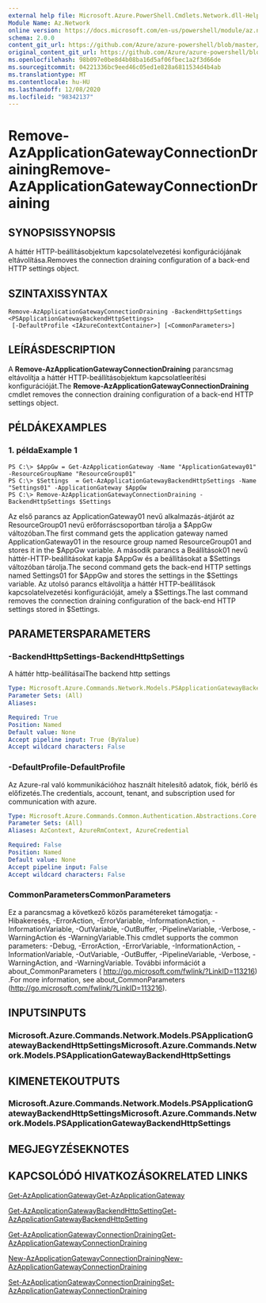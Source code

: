 ```yaml
---
external help file: Microsoft.Azure.PowerShell.Cmdlets.Network.dll-Help.xml
Module Name: Az.Network
online version: https://docs.microsoft.com/en-us/powershell/module/az.network/remove-azapplicationgatewayconnectiondraining
schema: 2.0.0
content_git_url: https://github.com/Azure/azure-powershell/blob/master/src/Network/Network/help/Remove-AzApplicationGatewayConnectionDraining.md
original_content_git_url: https://github.com/Azure/azure-powershell/blob/master/src/Network/Network/help/Remove-AzApplicationGatewayConnectionDraining.md
ms.openlocfilehash: 98b097e0be8d4b08ba16d5af06fbec1a2f3d66de
ms.sourcegitcommit: 04221336bc9eed46c05ed1e828a6811534d4b4ab
ms.translationtype: MT
ms.contentlocale: hu-HU
ms.lasthandoff: 12/08/2020
ms.locfileid: "98342137"
---
```

# <span data-ttu-id="ec98d-101">Remove-AzApplicationGatewayConnectionDraining</span><span class="sxs-lookup"><span data-stu-id="ec98d-101">Remove-AzApplicationGatewayConnectionDraining</span></span>

## <span data-ttu-id="ec98d-102">SYNOPSIS</span><span class="sxs-lookup"><span data-stu-id="ec98d-102">SYNOPSIS</span></span>
<span data-ttu-id="ec98d-103">A háttér HTTP-beállításobjektum kapcsolatelvezetési konfigurációjának eltávolítása.</span><span class="sxs-lookup"><span data-stu-id="ec98d-103">Removes the connection draining configuration of a back-end HTTP settings object.</span></span>

## <span data-ttu-id="ec98d-104">SZINTAXIS</span><span class="sxs-lookup"><span data-stu-id="ec98d-104">SYNTAX</span></span>

```
Remove-AzApplicationGatewayConnectionDraining -BackendHttpSettings <PSApplicationGatewayBackendHttpSettings>
 [-DefaultProfile <IAzureContextContainer>] [<CommonParameters>]
```

## <span data-ttu-id="ec98d-105">LEÍRÁS</span><span class="sxs-lookup"><span data-stu-id="ec98d-105">DESCRIPTION</span></span>
<span data-ttu-id="ec98d-106">A **Remove-AzApplicationGatewayConnectionDraining** parancsmag eltávolítja a háttér HTTP-beállításobjektum kapcsolatleerítési konfigurációját.</span><span class="sxs-lookup"><span data-stu-id="ec98d-106">The **Remove-AzApplicationGatewayConnectionDraining** cmdlet removes the connection draining configuration of a back-end HTTP settings object.</span></span>

## <span data-ttu-id="ec98d-107">PÉLDÁK</span><span class="sxs-lookup"><span data-stu-id="ec98d-107">EXAMPLES</span></span>

### <span data-ttu-id="ec98d-108">1. példa</span><span class="sxs-lookup"><span data-stu-id="ec98d-108">Example 1</span></span>
```
PS C:\> $AppGw = Get-AzApplicationGateway -Name "ApplicationGateway01" -ResourceGroupName "ResourceGroup01"
PS C:\> $Settings  = Get-AzApplicationGatewayBackendHttpSettings -Name "Settings01" -ApplicationGateway $AppGw
PS C:\> Remove-AzApplicationGatewayConnectionDraining -BackendHttpSettings $Settings
```

<span data-ttu-id="ec98d-109">Az első parancs az ApplicationGateway01 nevű alkalmazás-átjárót az ResourceGroup01 nevű erőforráscsoportban tárolja a $AppGw változóban.</span><span class="sxs-lookup"><span data-stu-id="ec98d-109">The first command gets the application gateway named ApplicationGateway01 in the resource group named ResourceGroup01 and stores it in the $AppGw variable.</span></span>
<span data-ttu-id="ec98d-110">A második parancs a Beállítások01 nevű háttér-HTTP-beállításokat kapja $AppGw és a beállításokat a $Settings változóban tárolja.</span><span class="sxs-lookup"><span data-stu-id="ec98d-110">The second command gets the back-end HTTP settings named Settings01 for $AppGw and stores the settings in the $Settings variable.</span></span>
<span data-ttu-id="ec98d-111">Az utolsó parancs eltávolítja a háttér HTTP-beállítások kapcsolatelvezetési konfigurációját, amely a $Settings.</span><span class="sxs-lookup"><span data-stu-id="ec98d-111">The last command removes the connection draining configuration of the back-end HTTP settings stored in $Settings.</span></span>

## <span data-ttu-id="ec98d-112">PARAMETERS</span><span class="sxs-lookup"><span data-stu-id="ec98d-112">PARAMETERS</span></span>

### <span data-ttu-id="ec98d-113">-BackendHttpSettings</span><span class="sxs-lookup"><span data-stu-id="ec98d-113">-BackendHttpSettings</span></span>
<span data-ttu-id="ec98d-114">A háttér http-beállításai</span><span class="sxs-lookup"><span data-stu-id="ec98d-114">The backend http settings</span></span>

```yaml
Type: Microsoft.Azure.Commands.Network.Models.PSApplicationGatewayBackendHttpSettings
Parameter Sets: (All)
Aliases:

Required: True
Position: Named
Default value: None
Accept pipeline input: True (ByValue)
Accept wildcard characters: False
```

### <span data-ttu-id="ec98d-115">-DefaultProfile</span><span class="sxs-lookup"><span data-stu-id="ec98d-115">-DefaultProfile</span></span>
<span data-ttu-id="ec98d-116">Az Azure-ral való kommunikációhoz használt hitelesítő adatok, fiók, bérlő és előfizetés.</span><span class="sxs-lookup"><span data-stu-id="ec98d-116">The credentials, account, tenant, and subscription used for communication with azure.</span></span>

```yaml
Type: Microsoft.Azure.Commands.Common.Authentication.Abstractions.Core.IAzureContextContainer
Parameter Sets: (All)
Aliases: AzContext, AzureRmContext, AzureCredential

Required: False
Position: Named
Default value: None
Accept pipeline input: False
Accept wildcard characters: False
```

### <span data-ttu-id="ec98d-117">CommonParameters</span><span class="sxs-lookup"><span data-stu-id="ec98d-117">CommonParameters</span></span>
<span data-ttu-id="ec98d-118">Ez a parancsmag a következő közös paramétereket támogatja: -Hibakeresés, -ErrorAction, -ErrorVariable, -InformationAction, -InformationVariable, -OutVariable, -OutBuffer, -PipelineVariable, -Verbose, -WarningAction és -WarningVariable.</span><span class="sxs-lookup"><span data-stu-id="ec98d-118">This cmdlet supports the common parameters: -Debug, -ErrorAction, -ErrorVariable, -InformationAction, -InformationVariable, -OutVariable, -OutBuffer, -PipelineVariable, -Verbose, -WarningAction, and -WarningVariable.</span></span> <span data-ttu-id="ec98d-119">További információt a about_CommonParameters ( http://go.microsoft.com/fwlink/?LinkID=113216) .</span><span class="sxs-lookup"><span data-stu-id="ec98d-119">For more information, see about_CommonParameters (http://go.microsoft.com/fwlink/?LinkID=113216).</span></span>

## <span data-ttu-id="ec98d-120">INPUTS</span><span class="sxs-lookup"><span data-stu-id="ec98d-120">INPUTS</span></span>

### <span data-ttu-id="ec98d-121">Microsoft.Azure.Commands.Network.Models.PSApplicationGatewayBackendHttpSettings</span><span class="sxs-lookup"><span data-stu-id="ec98d-121">Microsoft.Azure.Commands.Network.Models.PSApplicationGatewayBackendHttpSettings</span></span>

## <span data-ttu-id="ec98d-122">KIMENETEK</span><span class="sxs-lookup"><span data-stu-id="ec98d-122">OUTPUTS</span></span>

### <span data-ttu-id="ec98d-123">Microsoft.Azure.Commands.Network.Models.PSApplicationGatewayBackendHttpSettings</span><span class="sxs-lookup"><span data-stu-id="ec98d-123">Microsoft.Azure.Commands.Network.Models.PSApplicationGatewayBackendHttpSettings</span></span>

## <span data-ttu-id="ec98d-124">MEGJEGYZÉSEK</span><span class="sxs-lookup"><span data-stu-id="ec98d-124">NOTES</span></span>

## <span data-ttu-id="ec98d-125">KAPCSOLÓDÓ HIVATKOZÁSOK</span><span class="sxs-lookup"><span data-stu-id="ec98d-125">RELATED LINKS</span></span>

[<span data-ttu-id="ec98d-126">Get-AzApplicationGateway</span><span class="sxs-lookup"><span data-stu-id="ec98d-126">Get-AzApplicationGateway</span></span>](./Get-AzApplicationGateway.md)

[<span data-ttu-id="ec98d-127">Get-AzApplicationGatewayBackendHttpSetting</span><span class="sxs-lookup"><span data-stu-id="ec98d-127">Get-AzApplicationGatewayBackendHttpSetting</span></span>](./Get-AzApplicationGatewayBackendHttpSetting.md)

[<span data-ttu-id="ec98d-128">Get-AzApplicationGatewayConnectionDraining</span><span class="sxs-lookup"><span data-stu-id="ec98d-128">Get-AzApplicationGatewayConnectionDraining</span></span>](./Get-AzApplicationGatewayConnectionDraining.md)

[<span data-ttu-id="ec98d-129">New-AzApplicationGatewayConnectionDraining</span><span class="sxs-lookup"><span data-stu-id="ec98d-129">New-AzApplicationGatewayConnectionDraining</span></span>](./New-AzApplicationGatewayConnectionDraining.md)

[<span data-ttu-id="ec98d-130">Set-AzApplicationGatewayConnectionDraining</span><span class="sxs-lookup"><span data-stu-id="ec98d-130">Set-AzApplicationGatewayConnectionDraining</span></span>](./Set-AzApplicationGatewayConnectionDraining.md)

